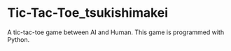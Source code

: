 # Tic-Tac-Toe_tsukishimakei
A tic-tac-toe game between AI and Human. This game is programmed with Python. 
